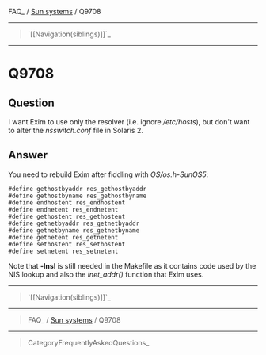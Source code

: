 FAQ\_ / [Sun systems](FAQ/Sun_systems) / Q9708

* * * * *

> \`[[Navigation(siblings)]]\`\_

* * * * *

Q9708
=====

Question
--------

I want Exim to use only the resolver (i.e. ignore */etc/hosts*), but
don't want to alter the *nsswitch.conf* file in Solaris 2.

Answer
------

You need to rebuild Exim after fiddling with *OS/os.h-SunOS5*:

    #define gethostbyaddr res_gethostbyaddr
    #define gethostbyname res_gethostbyname
    #define endhostent res_endhostent
    #define endnetent res_endnetent
    #define gethostent res_gethostent
    #define getnetbyaddr res_getnetbyaddr
    #define getnetbyname res_getnetbyname
    #define getnetent res_getnetent
    #define sethostent res_sethostent
    #define setnetent res_setnetent

Note that **-lnsl** is still needed in the Makefile as it contains code
used by the NIS lookup and also the *inet\_addr()* function that Exim
uses.

* * * * *

> \`[[Navigation(siblings)]]\`\_

* * * * *

> FAQ\_ / [Sun systems](FAQ/Sun_systems) / Q9708

* * * * *

> CategoryFrequentlyAskedQuestions\_
